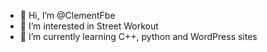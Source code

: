 - 👋 Hi, I’m @ClementFbe
- 👀 I’m interested in Street Workout
- 🌱 I’m currently learning C++, python and WordPress sites
